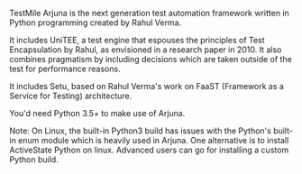 TestMile Arjuna is the next generation test automation framework written in Python programming created by Rahul Verma.

It includes UniTEE, a test engine that espouses the principles of Test Encapsulation by Rahul, as envisioned in a research paper in 2010.  It also combines pragmatism by including decisions which are taken outside of the test for performance reasons.

It includes Setu, based on Rahul Verma's work on FaaST (Framework as a Service for Testing) architecture.

You'd need Python 3.5+ to make use of Arjuna.

Note: On Linux, the built-in Python3 build has issues with the Python's built-in enum module which is heavily used in Arjuna. One alternative is to install ActiveState Python on linux. Advanced users can go for installing a custom Python build.
